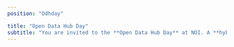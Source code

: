```yaml
---
position: "Odhday"

title: "Open Data Hub Day"
subtitle: "You are invited to the **Open Data Hub Day** at NOI. A **hybrid event** about best practices to help you understand and get the most out of the world of data. This is an increasingly important subject for those working in business and research and we will be delving into it with **several experts and representatives** from leading companies (such as Alperia, A22, STA, CISMA, and IDM) as well as NOI’s **scientific partners** (Eurac Research and unibz)."
---
```


